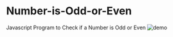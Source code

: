 # Number-is-Odd-or-Even
 Javascript Program to Check if a Number is Odd or Even
![demo](https://github.com/DhruvinBhalala/Number-is-Odd-or-Even/assets/142414337/9a9cfa65-949e-432a-a5ea-5648094bd51d)
